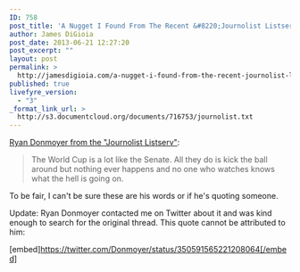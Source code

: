 ```yaml
---
ID: 758
post_title: 'A Nugget I Found From The Recent &#8220;Journolist Listserv&#8221; Data Dump'
author: James DiGioia
post_date: 2013-06-21 12:27:20
post_excerpt: ""
layout: post
permalink: >
  http://jamesdigioia.com/a-nugget-i-found-from-the-recent-journolist-listserv-data-dump/
published: true
livefyre_version:
  - "3"
_format_link_url: >
  http://s3.documentcloud.org/documents/716753/journolist.txt
---
```

[Ryan Donmoyer from the "Journolist Listserv"][1]:

> The World Cup is a lot like the Senate. All they do is kick the ball around but nothing ever happens and no one who watches knows what the hell is going on.

To be fair, I can't be sure these are his words or if he's quoting someone.

Update: Ryan Donmoyer contacted me on Twitter about it and was kind enough to search for the original thread. This quote cannot be attributed to him:

[embed]https://twitter.com/Donmoyer/status/350591565221208064[/embed]

 [1]: http://s3.documentcloud.org/documents/716753/journolist.txt